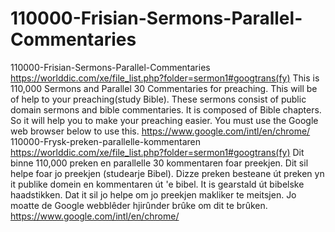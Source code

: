 # 110000-Frisian-Sermons-Parallel-Commentaries
110000-Frisian-Sermons-Parallel-Commentaries  https://worlddic.com/xe/file_list.php?folder=sermon1#googtrans(fy)  This is 110,000 Sermons and Parallel 30 Commentaries for preaching. This will be of help to your preaching(study Bible).  These sermons consist of public domain sermons and bible commentaries. It is composed of Bible chapters.  So it will help you to make your preaching easier. You must use the Google web browser below to use this. https://www.google.com/intl/en/chrome/  110000-Frysk-preken-parallelle-kommentaren https://worlddic.com/xe/file_list.php?folder=sermon1#googtrans(fy) Dit binne 110,000 preken en parallelle 30 kommentaren foar preekjen. Dit sil helpe foar jo preekjen (studearje Bibel). Dizze preken besteane út preken yn it publike domein en kommentaren út 'e bibel. It is gearstald út bibelske haadstikken. Dat it sil jo helpe om jo preekjen makliker te meitsjen. Jo moatte de Google webblêder hjirûnder brûke om dit te brûken. https://www.google.com/intl/en/chrome/
